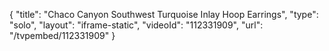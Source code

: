 {
    "title": "Chaco Canyon Southwest Turquoise Inlay Hoop Earrings",
    "type": "solo",
    "layout": "iframe-static",
    "videoId": "112331909",
    "url": "\/tvpembed\/112331909"
}
